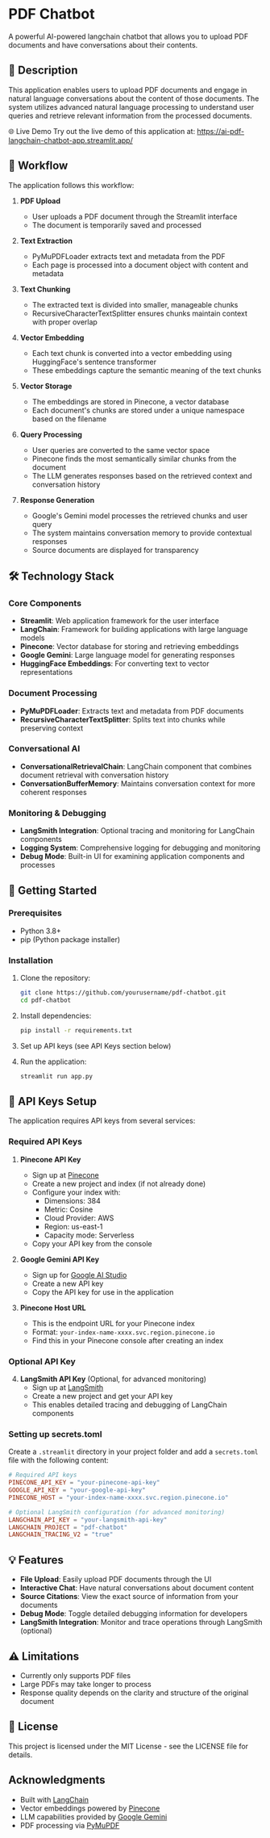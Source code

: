 # PDF Chatbot

A powerful AI-powered langchain chatbot that allows you to upload PDF documents and have conversations about their contents.



## 📝 Description

This application enables users to upload PDF documents and engage in natural language conversations about the content of those documents. The system utilizes advanced natural language processing to understand user queries and retrieve relevant information from the processed documents.

🌐 Live Demo
Try out the live demo of this application at:
https://ai-pdf-langchain-chatbot-app.streamlit.app/

## 🔄 Workflow

The application follows this workflow:

1. **PDF Upload**
   - User uploads a PDF document through the Streamlit interface
   - The document is temporarily saved and processed

2. **Text Extraction**
   - PyMuPDFLoader extracts text and metadata from the PDF
   - Each page is processed into a document object with content and metadata

3. **Text Chunking**
   - The extracted text is divided into smaller, manageable chunks
   - RecursiveCharacterTextSplitter ensures chunks maintain context with proper overlap

4. **Vector Embedding**
   - Each text chunk is converted into a vector embedding using HuggingFace's sentence transformer
   - These embeddings capture the semantic meaning of the text chunks

5. **Vector Storage**
   - The embeddings are stored in Pinecone, a vector database
   - Each document's chunks are stored under a unique namespace based on the filename

6. **Query Processing**
   - User queries are converted to the same vector space
   - Pinecone finds the most semantically similar chunks from the document
   - The LLM generates responses based on the retrieved context and conversation history

7. **Response Generation**
   - Google's Gemini model processes the retrieved chunks and user query
   - The system maintains conversation memory to provide contextual responses
   - Source documents are displayed for transparency

## 🛠️ Technology Stack

### Core Components

- **Streamlit**: Web application framework for the user interface
- **LangChain**: Framework for building applications with large language models
- **Pinecone**: Vector database for storing and retrieving embeddings
- **Google Gemini**: Large language model for generating responses
- **HuggingFace Embeddings**: For converting text to vector representations

### Document Processing

- **PyMuPDFLoader**: Extracts text and metadata from PDF documents
- **RecursiveCharacterTextSplitter**: Splits text into chunks while preserving context

### Conversational AI

- **ConversationalRetrievalChain**: LangChain component that combines document retrieval with conversation history
- **ConversationBufferMemory**: Maintains conversation context for more coherent responses

### Monitoring & Debugging

- **LangSmith Integration**: Optional tracing and monitoring for LangChain components
- **Logging System**: Comprehensive logging for debugging and monitoring
- **Debug Mode**: Built-in UI for examining application components and processes

## 🚀 Getting Started

### Prerequisites

- Python 3.8+
- pip (Python package installer)

### Installation

1. Clone the repository:
   ```bash
   git clone https://github.com/yourusername/pdf-chatbot.git
   cd pdf-chatbot
   ```

2. Install dependencies:
   ```bash
   pip install -r requirements.txt
   ```

3. Set up API keys (see API Keys section below)

4. Run the application:
   ```bash
   streamlit run app.py
   ```

## 🔑 API Keys Setup

The application requires API keys from several services:

### Required API Keys

1. **Pinecone API Key**
   - Sign up at [Pinecone](https://app.pinecone.io)
   - Create a new project and index (if not already done)
   - Configure your index with:
     - Dimensions: 384
     - Metric: Cosine
     - Cloud Provider: AWS
     - Region: us-east-1
     - Capacity mode: Serverless
   - Copy your API key from the console

2. **Google Gemini API Key**
   - Sign up for [Google AI Studio](https://makersuite.google.com/app/apikey)
   - Create a new API key
   - Copy the API key for use in the application

3. **Pinecone Host URL**
   - This is the endpoint URL for your Pinecone index
   - Format: `your-index-name-xxxx.svc.region.pinecone.io`
   - Find this in your Pinecone console after creating an index

### Optional API Key

4. **LangSmith API Key** (Optional, for advanced monitoring)
   - Sign up at [LangSmith](https://smith.langchain.com)
   - Create a new project and get your API key
   - This enables detailed tracing and debugging of LangChain components

### Setting up secrets.toml

Create a `.streamlit` directory in your project folder and add a `secrets.toml` file with the following content:

```toml
# Required API keys
PINECONE_API_KEY = "your-pinecone-api-key"
GOOGLE_API_KEY = "your-google-api-key"
PINECONE_HOST = "your-index-name-xxxx.svc.region.pinecone.io"

# Optional LangSmith configuration (for advanced monitoring)
LANGCHAIN_API_KEY = "your-langsmith-api-key"
LANGCHAIN_PROJECT = "pdf-chatbot"
LANGCHAIN_TRACING_V2 = "true"
```

## 💡 Features

- **File Upload**: Easily upload PDF documents through the UI
- **Interactive Chat**: Have natural conversations about document content
- **Source Citations**: View the exact source of information from your documents
- **Debug Mode**: Toggle detailed debugging information for developers
- **LangSmith Integration**: Monitor and trace operations through LangSmith (optional)

## ⚠️ Limitations

- Currently only supports PDF files
- Large PDFs may take longer to process
- Response quality depends on the clarity and structure of the original document

## 📜 License

This project is licensed under the MIT License - see the LICENSE file for details.

## Acknowledgments

- Built with [LangChain](https://langchain.com)
- Vector embeddings powered by [Pinecone](https://www.pinecone.io)
- LLM capabilities provided by [Google Gemini](https://ai.google.dev/)
- PDF processing via [PyMuPDF](https://pymupdf.readthedocs.io)
